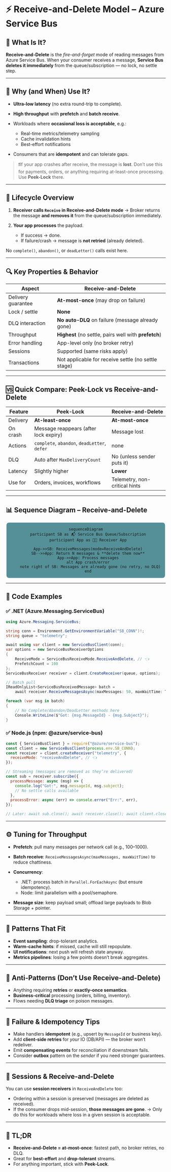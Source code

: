 # ⚡️ Receive-and-Delete Model – Azure Service Bus

## 🧠 What Is It?

**Receive-and-Delete** is the _fire-and-forget_ mode of reading messages from Azure Service Bus.
When your consumer receives a message, **Service Bus deletes it immediately** from the queue/subscription — no lock, no settle step.

---

## 🧱 Why (and When) Use It?

- **Ultra-low latency** (no extra round-trip to complete).
- **High throughput** with **prefetch** and **batch receive**.
- Workloads where **occasional loss is acceptable**, e.g.:

  - Real-time metrics/telemetry sampling
  - Cache invalidation hints
  - Best-effort notifications

- Consumers that are **idempotent** and can tolerate gaps.

> ❗️If your app crashes after receive, the message is **lost**. Don’t use this for payments, orders, or anything requiring at-least-once processing. Use **Peek-Lock** there.

---

## 🔁 Lifecycle Overview

1. **Receiver calls `Receive` in Receive-and-Delete mode**
   → Broker returns the message **and removes it** from the queue/subscription immediately.
2. **Your app processes** the payload.

   - If success → done.
   - If failure/crash → message is **not retried** (already deleted).

No `complete()`, `abandon()`, or `deadLetter()` calls exist here.

---

## 🔍 Key Properties & Behavior

| Aspect             | Receive-and-Delete                                    |
| ------------------ | ----------------------------------------------------- |
| Delivery guarantee | **At-most-once** (may drop on failure)                |
| Lock / settle      | **None**                                              |
| DLQ interaction    | **No auto-DLQ** on failure (message already gone)     |
| Throughput         | **Highest** (no settle, pairs well with **prefetch**) |
| Error handling     | App-level only (no broker retry)                      |
| Sessions           | Supported (same risks apply)                          |
| Transactions       | Not applicable for receive settle (no settle stage)   |

---

## 🆚 Quick Compare: Peek-Lock vs Receive-and-Delete

| Feature  | Peek-Lock                                    | Receive-and-Delete            |
| -------- | -------------------------------------------- | ----------------------------- |
| Delivery | **At-least-once**                            | **At-most-once**              |
| On crash | Message reappears (after lock expiry)        | Message lost                  |
| Actions  | `complete`, `abandon`, `deadLetter`, `defer` | none                          |
| DLQ      | Auto after `MaxDeliveryCount`                | No (unless sender puts it)    |
| Latency  | Slightly higher                              | **Lower**                     |
| Use for  | Orders, invoices, workflows                  | Telemetry, non-critical hints |

---

## 📊 Sequence Diagram – Receive-and-Delete

<div align="center" style="background-color: #1d6c76be ;border-radius: 10px;border: 2px solid white">

```mermaid
sequenceDiagram
  participant SB as 📬 Service Bus Queue/Subscription
  participant App as 👩‍💻 Receiver App

  App->>SB: ReceiveMessages(mode=ReceiveAndDelete)
  SB-->>App: Return N messages & **delete them now**
  App->>App: Process messages
  alt App crash/error
    note right of SB: Messages are already gone (no retry, no DLQ)
  end
```

</div>

---

## 🧪 Code Examples

### ✅ .NET (Azure.Messaging.ServiceBus)

```csharp
using Azure.Messaging.ServiceBus;

string conn = Environment.GetEnvironmentVariable("SB_CONN")!;
string queue = "telemetry";

await using var client = new ServiceBusClient(conn);
var options = new ServiceBusReceiverOptions
{
    ReceiveMode = ServiceBusReceiveMode.ReceiveAndDelete, // 👈
    PrefetchCount = 100
};
ServiceBusReceiver receiver = client.CreateReceiver(queue, options);

// Batch pull
IReadOnlyList<ServiceBusReceivedMessage> batch =
    await receiver.ReceiveMessagesAsync(maxMessages: 50, maxWaitTime: TimeSpan.FromSeconds(2));

foreach (var msg in batch)
{
    // No Complete/Abandon/DeadLetter methods here
    Console.WriteLine($"Got: {msg.MessageId} - {msg.Subject}");
}
```

### ✅ Node.js (npm: @azure/service-bus)

```js
const { ServiceBusClient } = require("@azure/service-bus");
const client = new ServiceBusClient(process.env.SB_CONN);
const receiver = client.createReceiver("telemetry", {
  receiveMode: "receiveAndDelete", // 👈
});

// Streaming (messages are removed as they’re delivered)
const sub = receiver.subscribe({
  processMessage: async (msg) => {
    console.log("Got:", msg.messageId, msg.subject);
    // No settle calls available
  },
  processError: async (err) => console.error("Err:", err),
});

// Later: await sub.close(); await receiver.close(); await client.close();
```

---

## ⚙️ Tuning for Throughput

- **Prefetch**: pull many messages per network call (e.g., 100–1000).
- **Batch receive**: `ReceiveMessagesAsync(maxMessages, maxWaitTime)` to reduce chattiness.
- **Concurrency**:

  - .NET: process batch in `Parallel.ForEachAsync` (but ensure idempotency).
  - Node: limit parallelism with a pool/semaphore.

- **Message size**: keep payload small; offload large payloads to Blob Storage + pointer.

---

## 🧰 Patterns That Fit

- **Event sampling**: drop-tolerant analytics.
- **Warm-cache hints**: if missed, cache will still repopulate.
- **UI notifications**: next push will refresh state anyway.
- **Metrics pipelines**: losing a few points doesn’t break aggregates.

---

## 🛑 Anti-Patterns (Don’t Use Receive-and-Delete)

- Anything requiring **retries** or **exactly-once semantics**.
- **Business-critical** processing (orders, billing, inventory).
- Flows needing **DLQ triage** on poison messages.

---

## 🧯 Failure & Idempotency Tips

- Make handlers **idempotent** (e.g., upsert by `MessageId` or business key).
- Add **client-side retries** for _your_ IO (DB/API) — the broker won’t redeliver.
- Emit **compensating events** for reconciliation if downstream fails.
- Consider **outbox** pattern on the _sender_ if you need stronger guarantees.

---

## 🧪 Sessions & Receive-and-Delete

You can use **session receivers** in `ReceiveAndDelete` too:

- Ordering within a session is preserved (messages are deleted as received).
- If the consumer drops mid-session, **those messages are gone**.
  → Only do this for workloads where loss in a given session is acceptable.

---

## 🏁 TL;DR

- **Receive-and-Delete = at-most-once**: fastest path, no broker retries, no DLQ.
- Great for **best-effort** and **drop-tolerant** streams.
- For anything important, stick with **Peek-Lock**.

